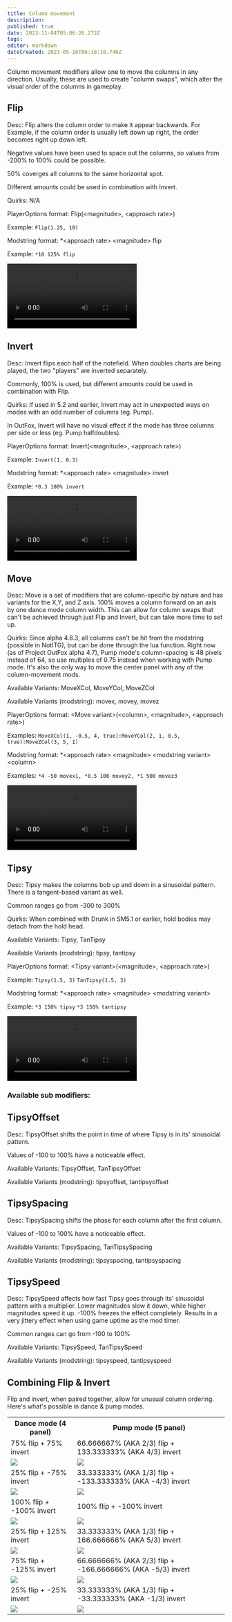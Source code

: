```yaml
---
title: Column movement
description: 
published: true
date: 2023-11-04T05:06:26.272Z
tags: 
editor: markdown
dateCreated: 2023-05-16T06:18:10.746Z
---
```


Column movement modifiers allow one to move the columns in any direction. Usually, these are used to create "column swaps", which alter the visual order of the columns in gameplay.

## Flip
Desc: Flip alters the column order to make it appear backwards. For Example, if the column order is usually left down up right, the order becomes right up down left.

Negative values have been used to space out the columns, so values from -200% to 100% could be possible.

50% coverges all columns to the same horizontal spot.

Different amounts could be used in combination with Invert.

Quirks: N/A

PlayerOptions format: Flip(\<magnitude\>, \<approach rate\>)

Example: `Flip(1.25, 10)`

Modstring format: *\<approach rate\> \<magnitude\> flip

Example: `*10 125% flip`

<video class="normal-scale-video" src="/resources/guide-to-modifiers/column-movement/flip.webm" controls="">Flip video example</video>

## Invert
Desc: Invert flips each half of the notefield. When doubles charts are being played, the two "players" are inverted separately.

Commonly, 100% is used, but different amounts could be used in combination with Flip.

Quirks: If used in 5.2 and earlier, Invert may act in unexpected ways on modes with an odd number of columns (eg. Pump).

In OutFox, Invert will have no visual effect if the mode has three columns per side or less (eg. Pump halfdoubles).

PlayerOptions format: Invert(\<magnitude\>, \<approach rate\>)

Example: `Invert(1, 0.3)`

Modstring format: *\<approach rate\> \<magnitude\> invert

Example: `*0.3 100% invert`

<video class="normal-scale-video" src="/resources/guide-to-modifiers/column-movement/invert.webm" controls="">Invert video example</video>

## Move
Desc: Move is a set of modifiers that are column-specific by nature and has variants for the X,Y, and Z axis. 100% moves a column forward on an axis by one dance mode column width. This can allow for column swaps that can't be achieved through just Flip and Invert, but can take more time to set up.

Quirks: Since alpha 4.8.3, all columns can't be hit from the modstring (possible in NotITG), but can be done through the lua function. Right now (as of Project OutFox alpha 4.7), Pump mode's column-spacing is 48 pixels instead of 64, so use multiples of 0.75 instead when working with Pump mode. It's also the only way to move the center panel with any of the column-movement mods.

Available Variants: MoveXCol, MoveYCol, MoveZCol

Available Variants (modstring): movex, movey, movez

PlayerOptions format: \<Move variant\>(\<column\>, \<magnitude\>, \<approach rate\>)

Examples: `MoveXCol(1, -0.5, 4, true):MoveYCol(2, 1, 0.5, true):MoveZCol(3, 5, 1)`

Modstring format: *\<approach rate\> \<magnitude\> \<modstring variant\>\<column\>

Examples: `*4 -50 movex1, *0.5 100 movey2, *1 500 movez3`

<video class="normal-scale-video" src="/resources/guide-to-modifiers/column-movement/move.webm" controls="">Move video example</video>

## Tipsy
Desc: Tipsy makes the columns bob up and down in a sinusoidal pattern. There is a tangent-based variant as well.

Common ranges go from -300 to 300%

Quirks: When combined with Drunk in SM5.1 or earlier, hold bodies may detach from the hold head.

Available Variants: Tipsy, TanTipsy

Available Variants (modstring): tipsy, tantipsy

PlayerOptions format: \<Tipsy variant\>(\<magnitude\>, \<approach rate\>)

Example: `Tipsy(1.5, 3)` `TanTipsy(1.5, 3)`

Modstring format: *\<approach rate\> \<magnitude\> \<modstring variant\>

Example: `*3 150% tipsy` `*3 150% tantipsy`

<video class="normal-scale-video" src="/resources/guide-to-modifiers/column-movement/tipsy.webm" controls="">Tipsy video example</video>

### Available sub modifiers:
## TipsyOffset
Desc: TipsyOffset shifts the point in time of where Tipsy is in its' sinusoidal pattern.

Values of -100 to 100% have a noticeable effect.

Available Variants: TipsyOffset, TanTipsyOffset

Available Variants (modstring): tipsyoffset, tantipsyoffset

## TipsySpacing
Desc: TipsySpacing shifts the phase for each column after the first column.

Values of -100 to 100% have a noticeable effect.

Available Variants: TipsySpacing, TanTipsySpacing

Available Variants (modstring): tipsyspacing, tantipsyspacing

## TipsySpeed
Desc: TipsySpeed affects how fast Tipsy goes through its' sinusoidal pattern with a multiplier. Lower magnitudes slow it down, while higher magnitudes speed it up. -100% freezes the effect completely. Results in a very jittery effect when using game uptime as the mod timer.

Common ranges can go from -100 to 100%

Available Variants: TipsySpeed, TanTipsySpeed

Available Variants (modstring): tipsyspeed, tantipsyspeed


## Combining Flip & Invert
Flip and invert, when paired together, allow for unusual column ordering. Here's what's possible in dance & pump modes.


<table>
  <tr>
    <th>Dance mode (4 panel)</th>
    <th>Pump mode (5 panel)</th>
  </tr>

  <tr>
    <td>75&percnt; flip + 75&percnt; invert</td>
    <td>66.666667&percnt; (AKA 2/3) flip + 133.333333&percnt; (AKA 4/3) invert</td>
  </tr>
  <tr>
    <td><img src="/resources/guide-to-modifiers/column-movement/75f+75i_dance.png"></td>
    <td><img src="/resources/guide-to-modifiers/column-movement/75f+75i_pump.png"></td>
  </tr>

  <tr>
    <td>25&percnt; flip +  -75&percnt; invert</td>
    <td>33.333333&percnt; (AKA 1/3) flip + -133.333333&percnt; (AKA -4/3) invert</td>
  </tr>
  <tr>
    <td><img src="/resources/guide-to-modifiers/column-movement/25f-75i_dance.png"></td>
    <td><img src="/resources/guide-to-modifiers/column-movement/25f-75i_pump.png"></td>
  </tr>

  <tr>
    <td>100&percnt; flip + -100&percnt; invert</td>
    <td>100&percnt; flip + -100&percnt; invert</td>
  </tr>
  <tr>
    <td><img src="/resources/guide-to-modifiers/column-movement/100f-100i_dance.png"></td>
    <td><img src="/resources/guide-to-modifiers/column-movement/100f-100i_pump.png"></td>
  </tr>

  <tr>
    <td>25&percnt; flip + 125&percnt; invert</td>
    <td>33.333333&percnt; (AKA 1/3) flip +  166.666666&percnt; (AKA 5/3) invert</td>
  </tr>
  <tr>
    <td><img src="/resources/guide-to-modifiers/column-movement/25f+125i_dance.png"></td>
    <td><img src="/resources/guide-to-modifiers/column-movement/25f+125i_pump.png"></td>
  </tr>

  <tr>
    <td>75&percnt; flip + -125&percnt; invert</td>
    <td>66.666666&percnt; (AKA 2/3) flip + -166.666666&percnt; (AKA -5/3) invert</td>
  </tr>
  <tr>
    <td><img src="/resources/guide-to-modifiers/column-movement/75f-125i_dance.png"></td>
    <td><img src="/resources/guide-to-modifiers/column-movement/75f-125i_pump.png"></td>
  </tr>

  <tr>
    <td>25&percnt; flip + -25&percnt; invert</td>
    <td>33.333333&percnt; (AKA 1/3) flip + -33.333333&percnt; (AKA -1/3) invert</td>
  </tr>
  <tr>
    <td><img src="/resources/guide-to-modifiers/column-movement/25f-25i_dance.png"></td>
    <td><img src="/resources/guide-to-modifiers/column-movement/25f-25i_pump.png"></td>
  </tr>
</table>
